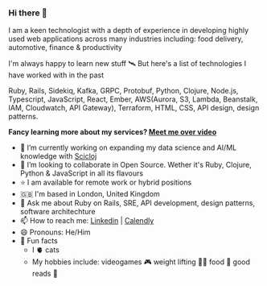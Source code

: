 ### Hi there 👋

I am a keen technologist with a depth of experience in developing highly used web applications across many industries including: food delivery, automotive, finance & productivity

I'm always happy to learn new stuff 🛰️ But here's a list of technologies I have worked with in the past

Ruby, Rails, Sidekiq, Kafka, GRPC, Protobuf, Python, Clojure, Node.js, Typescript, JavaScript, React, Ember, AWS(Aurora, S3, Lambda, Beanstalk, IAM, Cloudwatch, API Gateway), Terraform, HTML, CSS, API design, design patterns.

**Fancy learning more about my services? [Meet me over video](https://calendly.com/mariojgintili/30min)**

- 🔭 I’m currently working on expanding my data science and AI/ML knowledge with [Scicloj](https://scicloj.github.io/)
- 👯 I’m looking to collaborate in Open Source. Wether it's Ruby, Clojure, Python & JavaScript in all its flavours
- ⭐ I am available for remote work or hybrid positions
- 🇬🇧 I'm based in London, United Kingdom
- 💬 Ask me about Ruby on Rails, SRE, API development, design patterns, software architechture
- 📫 How to reach me: [Linkedin](https://www.linkedin.com/in/mario-gintili-software-engineer/) | [Calendly](https://calendly.com/mariojgintili/30min)
- 😄 Pronouns: He/Him
- 🤩 Fun facts
  - I 🫀 cats
  - My hobbies include: videogames 🎮 weight lifting 🏋️‍♂️ food 🍔 good reads 🔖
